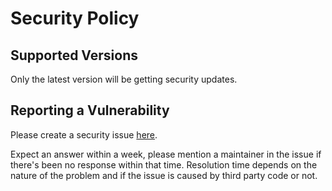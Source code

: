 # Security Policy

## Supported Versions

Only the latest version will be getting security updates.

## Reporting a Vulnerability

Please create a security issue [here](https://github.com/henrikwidlund/net-dns/issues/new/choose).

Expect an answer within a week, please mention a maintainer in the issue if there's been no response within that time.
Resolution time depends on the nature of the problem and if the issue is caused by third party code or not.
